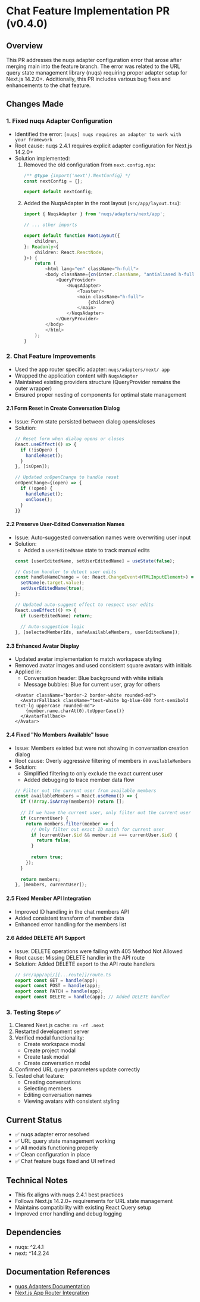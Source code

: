 # Chat Feature Implementation PR (v0.4.0)

## Overview
This PR addresses the nuqs adapter configuration error that arose after merging main into the feature branch. The error was related to the URL query state management library (nuqs) requiring proper adapter setup for Next.js 14.2.0+. Additionally, this PR includes various bug fixes and enhancements to the chat feature.

## Changes Made

### 1. Fixed nuqs Adapter Configuration 
- Identified the error: `[nuqs] nuqs requires an adapter to work with your framework`
- Root cause: nuqs 2.4.1 requires explicit adapter configuration for Next.js 14.2.0+
- Solution implemented:
  1. Removed the old configuration from `next.config.mjs`:
     ```javascript
     /** @type {import('next').NextConfig} */
     const nextConfig = {};
     
     export default nextConfig;
     ```
  2. Added the NuqsAdapter in the root layout (`src/app/layout.tsx`):
     ```typescript
     import { NuqsAdapter } from 'nuqs/adapters/next/app';
     
     // ... other imports

     export default function RootLayout({
         children,
     }: Readonly<{
         children: React.ReactNode;
     }>) {
         return (
             <html lang="en" className="h-full">
             <body className={cn(inter.className, "antialiased h-full")}>
                 <QueryProvider>
                     <NuqsAdapter>
                         <Toaster/>
                         <main className="h-full">
                             {children}
                         </main>
                     </NuqsAdapter>
                 </QueryProvider>
             </body>
             </html>
         );
     }
     ```

### 2. Chat Feature Improvements


- Used the app router specific adapter: `nuqs/adapters/next/
app`
- Wrapped the application content with `NuqsAdapter`
- Maintained existing providers structure (QueryProvider 
remains the outer wrapper)
- Ensured proper nesting of components for optimal state 
management

#### 2.1 Form Reset in Create Conversation Dialog
- Issue: Form state persisted between dialog opens/closes
- Solution:
  ```typescript
  // Reset form when dialog opens or closes
  React.useEffect(() => {
    if (!isOpen) {
      handleReset();
    }
  }, [isOpen]);
  
  // Updated onOpenChange to handle reset
  onOpenChange={(open) => {
    if (!open) {
      handleReset();
      onClose();
    }
  }}
  ```

#### 2.2 Preserve User-Edited Conversation Names
- Issue: Auto-suggested conversation names were overwriting user input
- Solution:
  - Added a `userEditedName` state to track manual edits
  ```typescript
  const [userEditedName, setUserEditedName] = useState(false);
  
  // Custom handler to detect user edits
  const handleNameChange = (e: React.ChangeEvent<HTMLInputElement>) => {
    setName(e.target.value);
    setUserEditedName(true);
  };
  
  // Updated auto-suggest effect to respect user edits
  React.useEffect(() => {
    if (userEditedName) return;
    
    // Auto-suggestion logic
  }, [selectedMemberIds, safeAvailableMembers, userEditedName]);
  ```

#### 2.3 Enhanced Avatar Display
- Updated avatar implementation to match workspace styling
- Removed avatar images and used consistent square avatars with initials
- Applied in:
  - Conversation header: Blue background with white initials
  - Message bubbles: Blue for current user, gray for others
  ```tsx
  <Avatar className="border-2 border-white rounded-md">
    <AvatarFallback className="text-white bg-blue-600 font-semibold text-lg uppercase rounded-md">
      {member.name.charAt(0).toUpperCase()}
    </AvatarFallback>
  </Avatar>
  ```

#### 2.4 Fixed "No Members Available" Issue
- Issue: Members existed but were not showing in conversation creation dialog
- Root cause: Overly aggressive filtering of members in `availableMembers`
- Solution:
  - Simplified filtering to only exclude the exact current user
  - Added debugging to trace member data flow
  ```typescript
  // Filter out the current user from available members
  const availableMembers = React.useMemo(() => {
    if (!Array.isArray(members)) return [];
    
    // If we have the current user, only filter out the current user
    if (currentUser) {
      return members.filter(member => {
        // Only filter out exact ID match for current user
        if (currentUser.$id && member.id === currentUser.$id) {
          return false;
        }
        
        return true;
      });
    }
    
    return members;
  }, [members, currentUser]);
  ```

#### 2.5 Fixed Member API Integration
- Improved ID handling in the chat members API
- Added consistent transform of member data
- Enhanced error handling for the members list

#### 2.6 Added DELETE API Support
- Issue: DELETE operations were failing with 405 Method Not Allowed
- Root cause: Missing DELETE handler in the API route
- Solution: Added DELETE export to the API route handlers
  ```typescript
  // src/app/api/[[...route]]/route.ts
  export const GET = handle(app);
  export const POST = handle(app);
  export const PATCH = handle(app);
  export const DELETE = handle(app); // Added DELETE handler
  ```

### 3. Testing Steps ✅
1. Cleared Next.js cache: `rm -rf .next`
2. Restarted development server
3. Verified modal functionality:
   - Create workspace modal
   - Create project modal
   - Create task modal
   - Create conversation modal
4. Confirmed URL query parameters update correctly
5. Tested chat feature:
   - Creating conversations
   - Selecting members
   - Editing conversation names
   - Viewing avatars with consistent styling

## Current Status
- ✅ nuqs adapter error resolved
- ✅ URL query state management working
- ✅ All modals functioning properly
- ✅ Clean configuration in place
- ✅ Chat feature bugs fixed and UI refined

## Technical Notes
- This fix aligns with nuqs 2.4.1 best practices
- Follows Next.js 14.2.0+ requirements for URL state management
- Maintains compatibility with existing React Query setup
- Improved error handling and debug logging

## Dependencies
- nuqs: ^2.4.1
- next: ^14.2.24

## Documentation References
- [nuqs Adapters Documentation](https://nuqs.47ng.com/docs/adapters)
- [Next.js App Router Integration](https://nuqs.47ng.com/docs/adapters#app-router) 